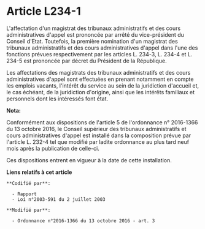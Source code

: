 # Article L234-1

L'affectation  d'un magistrat des tribunaux administratifs et des cours  administratives d'appel est prononcée par arrêté du
vice-président du  Conseil d'Etat. Toutefois, la première nomination d'un magistrat des  tribunaux administratifs et des
cours administratives d'appel dans l'une  des fonctions prévues respectivement par les articles L. 234-3, L.  234-4 et L.
234-5 est prononcée par décret du Président de la  République. 

Les affectations des magistrats des  tribunaux administratifs et des cours administratives d'appel sont  effectuées en
prenant notamment en compte les emplois vacants, l'intérêt  du service au sein de la juridiction d'accueil et, le cas
échéant, de  la juridiction d'origine, ainsi que les intérêts familiaux et personnels  dont les intéressés font état.

**Nota:**

Conformément aux dispositions de l'article 5 de l'ordonnance n° 2016-1366 du 13 octobre 2016, le Conseil supérieur des
tribunaux administratifs et cours administratives d'appel est installé dans la composition prévue par l'article L. 232-4 tel
que modifié par ladite ordonnance au plus tard neuf mois après la publication de celle-ci. 

Ces dispositions entrent en vigueur à la date de cette installation.

**Liens relatifs à cet article**

	**Codifié par**:

	  - Rapport
	  - Loi n°2003-591 du 2 juillet 2003

	**Modifié par**:

	  - Ordonnance n°2016-1366 du 13 octobre 2016 - art. 3
